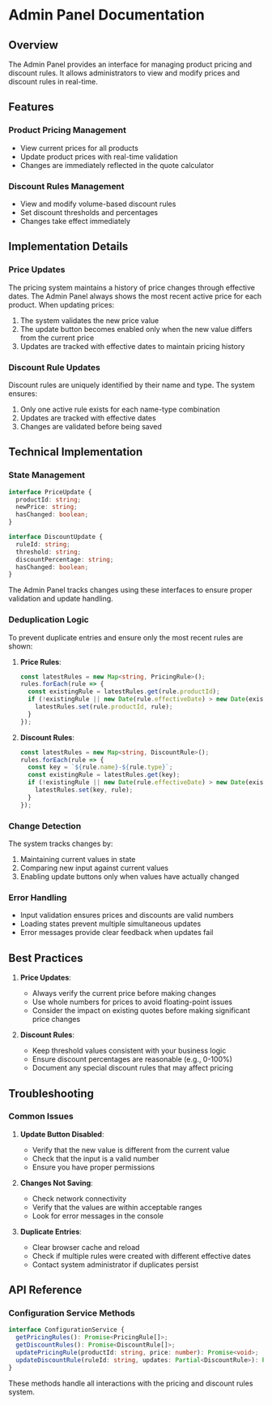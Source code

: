 # Admin Panel Documentation

## Overview
The Admin Panel provides an interface for managing product pricing and discount rules. It allows administrators to view and modify prices and discount rules in real-time.

## Features

### Product Pricing Management
- View current prices for all products
- Update product prices with real-time validation
- Changes are immediately reflected in the quote calculator

### Discount Rules Management
- View and modify volume-based discount rules
- Set discount thresholds and percentages
- Changes take effect immediately

## Implementation Details

### Price Updates
The pricing system maintains a history of price changes through effective dates. The Admin Panel always shows the most recent active price for each product. When updating prices:

1. The system validates the new price value
2. The update button becomes enabled only when the new value differs from the current price
3. Updates are tracked with effective dates to maintain pricing history

### Discount Rule Updates
Discount rules are uniquely identified by their name and type. The system ensures:

1. Only one active rule exists for each name-type combination
2. Updates are tracked with effective dates
3. Changes are validated before being saved

## Technical Implementation

### State Management
```typescript
interface PriceUpdate {
  productId: string;
  newPrice: string;
  hasChanged: boolean;
}

interface DiscountUpdate {
  ruleId: string;
  threshold: string;
  discountPercentage: string;
  hasChanged: boolean;
}
```

The Admin Panel tracks changes using these interfaces to ensure proper validation and update handling.

### Deduplication Logic
To prevent duplicate entries and ensure only the most recent rules are shown:

1. **Price Rules**:
   ```typescript
   const latestRules = new Map<string, PricingRule>();
   rules.forEach(rule => {
     const existingRule = latestRules.get(rule.productId);
     if (!existingRule || new Date(rule.effectiveDate) > new Date(existingRule.effectiveDate)) {
       latestRules.set(rule.productId, rule);
     }
   });
   ```

2. **Discount Rules**:
   ```typescript
   const latestRules = new Map<string, DiscountRule>();
   rules.forEach(rule => {
     const key = `${rule.name}-${rule.type}`;
     const existingRule = latestRules.get(key);
     if (!existingRule || new Date(rule.effectiveDate) > new Date(existingRule.effectiveDate)) {
       latestRules.set(key, rule);
     }
   });
   ```

### Change Detection
The system tracks changes by:
1. Maintaining current values in state
2. Comparing new input against current values
3. Enabling update buttons only when values have actually changed

### Error Handling
- Input validation ensures prices and discounts are valid numbers
- Loading states prevent multiple simultaneous updates
- Error messages provide clear feedback when updates fail

## Best Practices

1. **Price Updates**:
   - Always verify the current price before making changes
   - Use whole numbers for prices to avoid floating-point issues
   - Consider the impact on existing quotes before making significant price changes

2. **Discount Rules**:
   - Keep threshold values consistent with your business logic
   - Ensure discount percentages are reasonable (e.g., 0-100%)
   - Document any special discount rules that may affect pricing

## Troubleshooting

### Common Issues

1. **Update Button Disabled**:
   - Verify that the new value is different from the current value
   - Check that the input is a valid number
   - Ensure you have proper permissions

2. **Changes Not Saving**:
   - Check network connectivity
   - Verify that the values are within acceptable ranges
   - Look for error messages in the console

3. **Duplicate Entries**:
   - Clear browser cache and reload
   - Check if multiple rules were created with different effective dates
   - Contact system administrator if duplicates persist

## API Reference

### Configuration Service Methods

```typescript
interface ConfigurationService {
  getPricingRules(): Promise<PricingRule[]>;
  getDiscountRules(): Promise<DiscountRule[]>;
  updatePricingRule(productId: string, price: number): Promise<void>;
  updateDiscountRule(ruleId: string, updates: Partial<DiscountRule>): Promise<void>;
}
```

These methods handle all interactions with the pricing and discount rules system.
